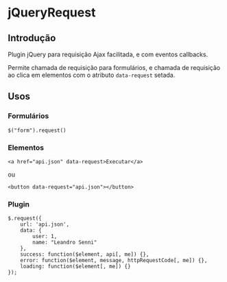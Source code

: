 # jQueryRequest

## Introdução

Plugin jQuery para requisição Ajax facilitada, e com eventos callbacks.

Permite chamada de requisição para formulários, e chamada de requisição ao clica em elementos com o atributo ```data-request``` setada.

## Usos

### Formulários

```
$("form").request()
```

### Elementos

```
<a href="api.json" data-request>Executar</a>
```

ou

```
<button data-request="api.json"></button>
```

### Plugin

```
$.request({
    url: 'api.json',
    data: {
        user: 1,
        name: "Leandro Senni"
    },
    success: function($element, api[, me]) {},
    error: function($element, message, httpRequestCode[, me]) {},
    loading: function($element[, me]) {}
});
```
